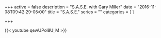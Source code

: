 +++
active = false
description = "S.A.S.E. with Gary Miller"
date = "2016-11-08T09:42:29-05:00"
title = "S.A.S.E."
series = ""
categories = [
]

+++

{{< youtube qewUPol8U_M >}}
